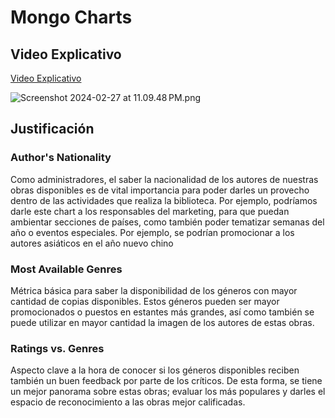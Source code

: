 # Mongo Charts
## Video Explicativo
[Video Explicativo](https://youtu.be/XU1zgMMHLTk)


![Screenshot 2024-02-27 at 11.09.48 PM.png](images%2FScreenshot%202024-02-27%20at%2011.09.48%E2%80%AFPM.png)
## Justificación 
### Author's Nationality

Como administradores, el saber la nacionalidad de los autores de nuestras obras disponibles es de vital importancia para poder darles un provecho dentro de las actividades que realiza la biblioteca. Por ejemplo, podríamos darle este chart a los responsables del marketing, para que puedan ambientar secciones de países, como también poder tematizar semanas del año o eventos especiales. Por ejemplo, se podrían promocionar a los autores asiáticos en el año nuevo chino

### Most Available Genres

Métrica básica para saber la disponibilidad de los géneros con mayor cantidad de copias disponibles. Estos géneros pueden ser mayor promocionados o puestos en estantes más grandes, así como también se puede utilizar en mayor cantidad la imagen de los autores de estas obras.

### Ratings vs. Genres

Aspecto clave a la hora de conocer si los géneros disponibles reciben también un buen feedback por parte de los críticos. De esta forma, se tiene un mejor panorama sobre estas obras; evaluar los más populares y darles el espacio de reconocimiento a las obras mejor calificadas.